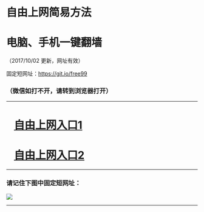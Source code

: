 ﻿# 自由上网简易方法

# 电脑、手机一键翻墙

（2017/10/02 更新，网址有效）

固定短网址：https://git.io/free99

### （微信如打不开，请转到浏览器打开）


***





# &nbsp;&nbsp; <a href="http://ft2048830437.fwtz-zhenx1001.xyz/fwqtz01.html?t=100200113636 " target="_blank">自由上网入口1</a>
# &nbsp;&nbsp; <a href="http://ft1198121605.fw-tzzhen1002.xyz/fwqtz02.html?t=10020018413 " target="_blank">自由上网入口2</a>
***

### 请记住下图中固定短网址：

<img src="https://s3-us-west-2.amazonaws.com/fwq-1001/yjfq-20170905okok.png" /> 


***

